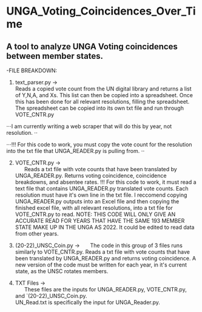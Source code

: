 # UNGA_Voting_Coincidences_Over_Time
## A tool to analyze UNGA Voting coincidences between member states.



-FILE BREAKDOWN:
    
1. text_parser.py ->   
Reads a copied vote count from the UN digital library and returns a list of Y,N,A, and Xs. This list can then be copied into a spreadsheet.
   Once this has been done for all relevant resolutions, filling the spreadsheet. The spreadsheet can be copied into its own txt file and run through VOTE_CNTR.py  

⋅⋅⋅I am currently writing a web scraper that will do this by year, not resolution. ⋅⋅

⋅⋅⋅!!! For this code to work, you must copy the vote count for the resolution into the txt file that UNGA_READER.py is pulling from. ⋅⋅
                    
   
2. VOTE_CNTR.py  ->    
&nbsp;&nbsp;&nbsp;&nbsp;&nbsp;&nbsp;Reads a txt file with vote counts that have been translated by UNGA_READER.py. 
                        Returns voting coincidence, coincidence breakdowns, and absentee rates. 
                    !!! For this code to work, it must read a text file that contains UNGA_READER.py translated vote counts.
                        Each resolution must have it's own line in the txt file.
                        I reccomend copying UNGA_READER.py outputs into an Excel file and then copying the finished excel file, with all relevant resolutions, into a txt file for VOTE_CNTR.py to read.
                  NOTE: THIS CODE WILL ONLY GIVE AN ACCURATE READ FOR YEARS THAT HAVE THE SAME 193 MEMBER STATE MAKE UP IN THE UNGA AS 2022. It could be edited to read data from other years.  
                  
    
3. (20-22)_UNSC_Coin.py -> 
&nbsp;&nbsp;&nbsp;&nbsp;&nbsp;&nbsp;The code in this group of 3 files runs similarly to VOTE_CNTR.py.
                        Reads a txt file with vote counts that have been translated by UNGA_READER.py and returns voting coincidence.
                        A new version of the code must be written for each year, in it's current state, as the UNSC rotates members.
                        

4. TXT   Files  ->     
&nbsp;&nbsp;&nbsp;&nbsp;&nbsp;&nbsp;These files are the inputs for UNGA_READER.py, VOTE_CNTR.py, and `(20-22)_UNSC_Coin.py.  
                         UN_Read.txt is specifically the input for UNGA_Reader.py.
                         
                         
